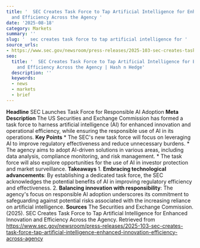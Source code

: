 ```yaml
---
title: '  SEC Creates Task Force to Tap Artificial Intelligence for Enhanced Innovation
  and Efficiency Across the Agency '
date: '2025-08-18'
category: Markets
summary: ''
slug: '  sec creates task force to tap artificial intelligence for '
source_urls:
- https://www.sec.gov/newsroom/press-releases/2025-103-sec-creates-task-force-tap-artificial-intelligence-enhanced-innovation-efficiency-across-agency
seo:
  title: '  SEC Creates Task Force to Tap Artificial Intelligence for Enhanced Innovation
    and Efficiency Across the Agency | Hash n Hedge'
  description: ''
  keywords:
  - news
  - markets
  - brief
---
```


**Headline** SEC Launches Task Force for Responsible AI Adoption  **Meta Description** The US Securities and Exchange Commission has formed a task force to harness artificial intelligence (AI) for enhanced innovation and operational efficiency, while ensuring the responsible use of AI in its operations.  **Key Points**  * The SEC's new task force will focus on leveraging AI to improve regulatory effectiveness and reduce unnecessary burdens. * The agency aims to adopt AI-driven solutions in various areas, including data analysis, compliance monitoring, and risk management. * The task force will also explore opportunities for the use of AI in investor protection and market surveillance.  **Takeaways**  1. **Embracing technological advancements**: By establishing a dedicated task force, the SEC acknowledges the potential benefits of AI in improving regulatory efficiency and effectiveness. 2. **Balancing innovation with responsibility**: The agency's focus on responsible AI adoption underscores its commitment to safeguarding against potential risks associated with the increasing reliance on artificial intelligence.  **Sources** The Securities and Exchange Commission. (2025). SEC Creates Task Force to Tap Artificial Intelligence for Enhanced Innovation and Efficiency Across the Agency. Retrieved from https://www.sec.gov/newsroom/press-releases/2025-103-sec-creates-task-force-tap-artificial-intelligence-enhanced-innovation-efficiency-across-agency 
